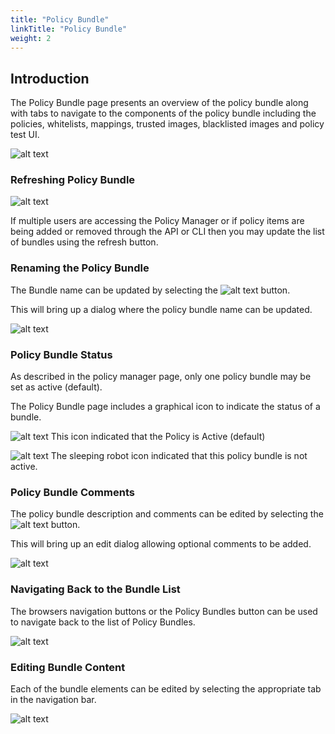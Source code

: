 ```yaml
---
title: "Policy Bundle"
linkTitle: "Policy Bundle"
weight: 2
---
```


## Introduction

The Policy Bundle page presents an overview of the policy bundle along with tabs to navigate to the components of the policy bundle including the policies, whitelists, mappings, trusted images, blacklisted images and policy test UI.

![alt text](/UIDefaultBundle.png)

### Refreshing Policy Bundle

![alt text](/RefreshBundleData.png)

If multiple users are accessing the Policy Manager or if policy items are being added or removed through the API or CLI then you may update the list of bundles using the refresh button.

### Renaming the Policy Bundle

The Bundle name can be updated by selecting the ![alt text](/EditBundleName.jpeg) button.

This will bring up a dialog where the policy bundle name can be updated.

![alt text](/PolicyBundleDialog.jpeg)

### Policy Bundle Status

As described in the policy manager page, only one policy bundle may be set as active (default).

The Policy Bundle page includes a graphical icon to indicate the status of a bundle.

![alt text](/PolicyRobotActive.png) This icon indicated that the Policy is Active (default)

![alt text](/PolicyRobotInactive.png) The sleeping robot icon indicated that this policy bundle is not active.

### Policy Bundle Comments

The policy bundle description and comments can be edited by selecting the ![alt text](/describe.jpeg) button.

This will bring up an edit dialog allowing optional comments to be added.

![alt text](/PolicyBundleComments.png)

### Navigating Back to the Bundle List

The browsers navigation buttons or the Policy Bundles button can be used to navigate back to the list of Policy Bundles.

![alt text](/PolicyNavigateBack.png)

### Editing Bundle Content

Each of the bundle elements can be edited by selecting the appropriate tab in the navigation bar.

![alt text](/EditBundleContentsTabs.jpeg)